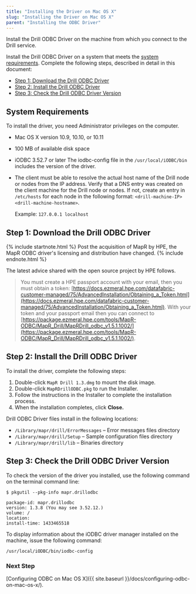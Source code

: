 ```yaml
---
title: "Installing the Driver on Mac OS X"
slug: "Installing the Driver on Mac OS X"
parent: "Installing the ODBC Driver"
---
```

Install the Drill ODBC Driver on the machine from which you connect to
the Drill service.

Install the Drill ODBC Driver on a system that meets the [system requirements]({{site.baseurl}}/docs/installing-the-driver-on-mac-os-x/#system-requirements). Complete the following steps, described in detail in this document:

  * [Step 1: Download the Drill ODBC Driver]({{site.baseurl}}/docs/installing-the-driver-on-mac-os-x/#step-1-download-the-drill-odbc-driver)
  * [Step 2: Install the Drill ODBC Driver]({{site.baseurl}}/docs/installing-the-driver-on-mac-os-x/#step-2:-install-the-drill-odbc-driver)
  * [Step 3: Check the Drill ODBC Driver Version]({{site.baseurl}}/docs/installing-the-driver-on-mac-os-x/#step-3:-check-the-drill-odbc-driver-version)


## System Requirements
To install the driver, you need Administrator privileges on the computer.

  * Mac OS X version 10.9, 10.10, or 10.11
  * 100 MB of available disk space
  * iODBC 3.52.7 or later
    The iodbc-config file in the `/usr/local/iODBC/bin` includes the version of the driver.
  * The client must be able to resolve the actual host name of the Drill node or nodes from the IP address. Verify that a DNS entry was created on the client machine for the Drill node or nodes. If not, create an entry in `/etc/hosts` for each node in the following format:  `<drill-machine-IP> <drill-machine-hostname>`.

	Example: `127.0.0.1 localhost`


## Step 1: Download the Drill ODBC Driver

{% include startnote.html %}
Post the acquisition of MapR by HPE, the MapR ODBC driver's licensing and distribution have changed.
{% include endnote.html %}

The latest advice shared with the open source project by HPE follows.

> You must create a HPE passport account with your email, then you must obtain a token: [https://docs.ezmeral.hpe.com/datafabric-customer-managed/75/AdvancedInstallation/Obtaining_a_Token.html](https://docs.ezmeral.hpe.com/datafabric-customer-managed/75/AdvancedInstallation/Obtaining_a_Token.html). With your token and your passport email then you can connect to [https://package.ezmeral.hpe.com/tools/MapR-ODBC/MapR_Drill/MapRDrill_odbc_v1.5.1.1002/](https://package.ezmeral.hpe.com/tools/MapR-ODBC/MapR_Drill/MapRDrill_odbc_v1.5.1.1002/).


## Step 2: Install the Drill ODBC Driver

To install the driver, complete the following steps:

  1. Double-click `MapR Drill 1.3.dmg` to mount the disk image.
  2. Double-click `MapRDrillODBC.pkg` to run the Installer.
  3. Follow the instructions in the Installer to complete the installation process.
  4. When the installation completes, click **Close.**


Drill ODBC Driver files install in the following locations:

  * `/Library/mapr/drill/ErrorMessages` – Error messages files directory
  * `/Library/mapr/drill/Setup` – Sample configuration files directory
  * `/Library/mapr/drill/lib` – Binaries directory

## Step 3: Check the Drill ODBC Driver Version

To check the version of the driver you installed, use the following command on the terminal command line:

    $ pkgutil --pkg-info mapr.drillodbc

    package-id: mapr.drillodbc
    version: 1.3.8 (You may see 3.52.12.)
    volume: /
    location:
    install-time: 1433465518
To display information about the iODBC driver manager installed on the machine, issue the following command:

    /usr/local/iODBC/bin/iodbc-config

### Next Step

[Configuring ODBC on Mac OS X]({{ site.baseurl }}/docs/configuring-odbc-on-mac-os-x/).
